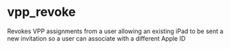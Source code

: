 # vpp_revoke
Revokes VPP assignments from a user allowing an existing iPad to be sent a new invitation so a user can associate with a different Apple ID
